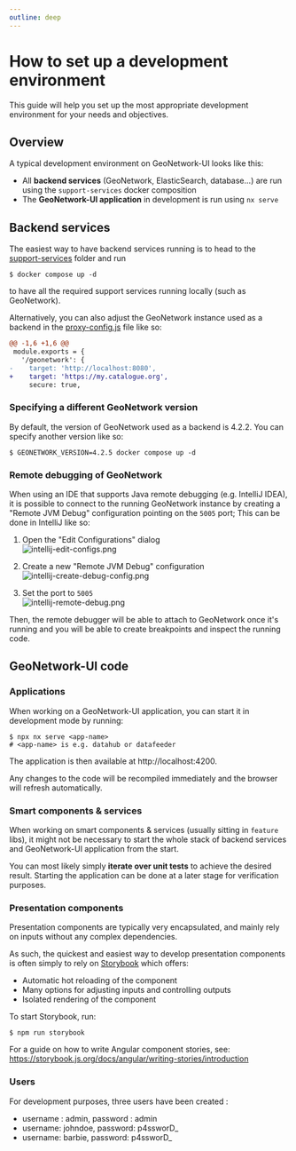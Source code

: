 ```yaml
---
outline: deep
---
```


# How to set up a development environment

This guide will help you set up the most appropriate development environment for your needs and objectives.

## Overview

A typical development environment on GeoNetwork-UI looks like this:

- All **backend services** (GeoNetwork, ElasticSearch, database...) are run using the `support-services` docker composition
- The **GeoNetwork-UI application** in development is run using `nx serve`

## Backend services

The easiest way to have backend services running is to head to the [support-services](https://github.com/geonetwork/geonetwork-ui/tree/main/support-services) folder and
run

```shell
$ docker compose up -d
```

to have all the required support services running locally (such as GeoNetwork).

Alternatively, you can also adjust the GeoNetwork instance used as a backend in the [proxy-config.js](https://github.com/geonetwork/geonetwork-ui/blob/main/proxy-config.js) file like so:

```diff
@@ -1,6 +1,6 @@
 module.exports = {
   '/geonetwork': {
-    target: 'http://localhost:8080',
+    target: 'https://my.catalogue.org',
     secure: true,
```

### Specifying a different GeoNetwork version

By default, the version of GeoNetwork used as a backend is 4.2.2. You can specify another version like so:

```shell
$ GEONETWORK_VERSION=4.2.5 docker compose up -d
```

### Remote debugging of GeoNetwork

When using an IDE that supports Java remote debugging (e.g. IntelliJ IDEA), it is possible to connect to the running GeoNetwork instance by creating a "Remote JVM Debug" configuration pointing on the `5005` port; This can be done in IntelliJ like so:

1. Open the "Edit Configurations" dialog  
   ![intellij-edit-configs.png](..%2Fassets%2Fintellij-edit-configs.png)

2. Create a new "Remote JVM Debug" configuration  
   ![intellij-create-debug-config.png](..%2Fassets%2Fintellij-create-debug-config.png)

3. Set the port to `5005`  
   ![intellij-remote-debug.png](..%2Fassets%2Fintellij-remote-debug.png)

Then, the remote debugger will be able to attach to GeoNetwork once it's running and you will be able to create breakpoints and inspect the running code.

## GeoNetwork-UI code

### Applications

When working on a GeoNetwork-UI application, you can start it in development mode by running:

```shell
$ npx nx serve <app-name>
# <app-name> is e.g. datahub or datafeeder
```

The application is then available at http://localhost:4200.

Any changes to the code will be recompiled immediately and the browser will refresh automatically.

### Smart components & services

When working on smart components & services (usually sitting in `feature` libs), it might not be necessary to
start the whole stack of backend services and GeoNetwork-UI application from the start.

You can most likely simply **iterate over unit tests** to achieve the desired result. Starting the application can be done at a later stage for verification
purposes.

### Presentation components

Presentation components are typically very encapsulated, and mainly rely on inputs without any complex dependencies.

As such, the quickest and easiest way to develop presentation components is often simply to rely on [Storybook](https://storybook.js.org) which offers:

- Automatic hot reloading of the component
- Many options for adjusting inputs and controlling outputs
- Isolated rendering of the component

To start Storybook, run:

```shell
$ npm run storybook
```

For a guide on how to write Angular component stories, see: https://storybook.js.org/docs/angular/writing-stories/introduction

### Users

For development purposes, three users have been created :

- username : admin, password : admin
- username: johndoe, password: p4ssworD\_
- username: barbie, password: p4ssworD\_
